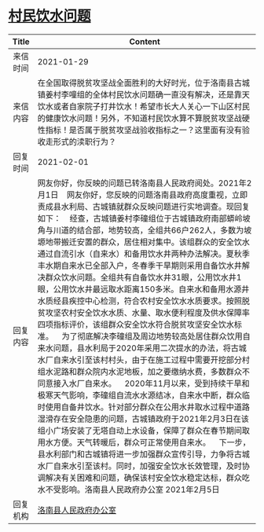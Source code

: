 # [村民饮水问题](http://www.shangluo.gov.cn/zmhd/ldxxxx.jsp?urltype=leadermail.LeaderMailContentUrl&wbtreeid=1112&leadermailid=6874)

| Title |                                                                                                                                                                                                                                                                                                                                                                                     Content                                                                                                                                                                                                                                                                                                                                                                                      |
|:-----:|----------------------------------------------------------------------------------------------------------------------------------------------------------------------------------------------------------------------------------------------------------------------------------------------------------------------------------------------------------------------------------------------------------------------------------------------------------------------------------------------------------------------------------------------------------------------------------------------------------------------------------------------------------------------------------------------------------------------------------------------------------------------------------|
| 来信时间  | 2021-01-29                                                                                                                                                                                                                                                                                                                                                                                                                                                                                                                                                                                                                                                                                                                                                                       |
| 来信内容  | 在全国取得脱贫攻坚战全面胜利的大好时光，位于洛南县古城镇姜村李噇组的全体村民饮水问题确一直没有解决，还是靠天饮水或者自家院子打井饮水！希望市长大人关心一下山区村民的健康饮水问题！另外，不知道村民饮水算不算脱贫攻坚战硬性指标！是否属于脱贫攻坚战验收指标之一？这里面有没有验收走形式的渎职行为？                                                                                                                                                                                                                                                                                                                                                                                                                                                                                                                                                                                                                                |
| 回复时间  | 2021-02-01                                                                                                                                                                                                                                                                                                                                                                                                                                                                                                                                                                                                                                                                                                                                                                       |
| 回复内容  | 网友你好，你反映的问题已转洛南县人民政府阅处。2021年2月1日    网友你好，您反映的问题洛南县政府高度重视，立即责成县水利局、古城镇就群众反映问题进行实地调查。现回复如下：    经查，古城镇姜村李䃥组位于古城镇政府南部蟒岭坡角与川道的结合部，地势较高，全组共66户262人，多数为坡塬地带搬迁安置的群众，居住相对集中。该组群众的安全饮水通过自流引水（自来水）和备用饮水井两种办法解决。夏秋季丰水期自来水已全部入户，冬春季干旱期则采用自备饮水井解决群众饮水问题。全组共有自备饮水井31眼，公用饮水井1眼，公用饮水井最远取水距离150多米。自来水和备用水源井水质经县疾控中心检测，符合农村安全饮水水质要求。按照脱贫攻坚农村安全饮水水质、水量、取水便利程度及供水保障率四项指标评价，该组群众安全饮水符合脱贫攻坚安全饮水标准。    为了彻底解决李䃥组及周边地势较高处居住群众饮用自来水问题，县水利局于2020年采用二次提水的办法，将古城水厂自来水引至该村村头，由于在施工过程中需要开挖部分村组水泥路和群众院内水泥地板，加之要缴纳水费，多数群众不同意接入水厂自来水。    2020年11月以来，受到持续干旱和极寒天气影响，李䃥组自流水水源结冰，自来水中断，群众临时使用自备井饮水。针对部分群众在公用水井取水过程中道路湿滑存在安全隐患的问题，古城镇政府于2021年2月3日在该组小广场安装了无塔自动上水设备，保障了群众在春节期间取用水方便。天气转暖后，群众可正常使用自来水。    下一步，县水利部门和古城镇将进一步加强群众宣传引导，力争将古城水厂自来水引至该村。同时，加强安全饮水长效管理，及时协调解决有关困难和问题，确保该村安全饮水稳定达标，群众吃水不受影响。洛南县人民政府办公室 2021年2月5日 |
| 回复机构  | [洛南县人民政府办公室](../../category/agencies/洛南县人民政府办公室.md)                                                                                                                                                                                                                                                                                                                                                                                                                                                                                                                                                                                                                                                                                                                              |